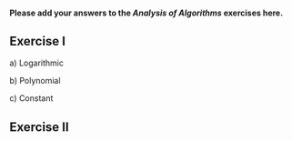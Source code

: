 #### Please add your answers to the ***Analysis of  Algorithms*** exercises here.

## Exercise I

a) Logarithmic


b) Polynomial


c) Constant

## Exercise II


